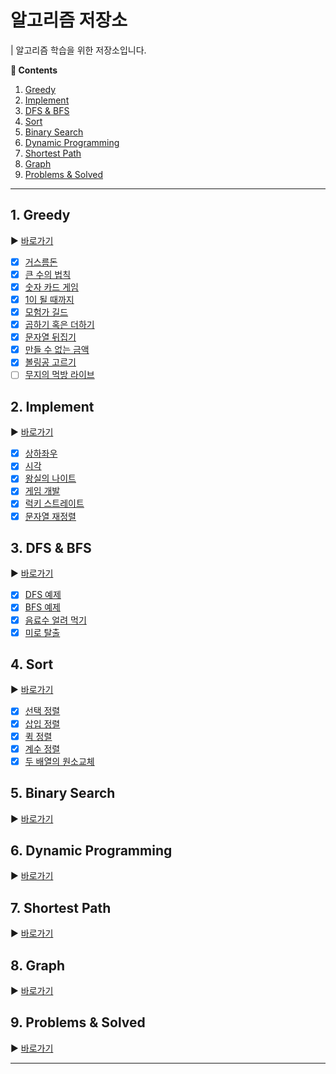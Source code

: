# 알고리즘 저장소

| 알고리즘 학습을 위한 저장소입니다.

**:book: Contents**
1. [Greedy](#1-greedy)
2. [Implement](#2-implement)
3. [DFS & BFS](#3-dfs--bfs)
4. [Sort](#4-sort)
5. [Binary Search](#5-binary-search)
6. [Dynamic Programming](#6-dynamic-programming)
7. [Shortest Path](#7-shortest-path)
8. [Graph](#8-graph)
9. [Problems & Solved](#9-problems--solved)

---

## 1. Greedy
:arrow_forward: [바로가기](/src/main/kotlin/greedy)
* [X] [거스름돈](/src/main/kotlin/greedy/거스름돈.kt)
* [X] [큰 수의 법칙](/src/main/kotlin/greedy/큰_수의_법칙.kt)
* [X] [숫자 카드 게임](/src/main/kotlin/greedy/숫자_카드_게임.kt)
* [X] [1이 될 때까지](/src/main/kotlin/greedy/1이_될_때까지.kt)
* [X] [모험가 길드](/src/main/kotlin/greedy/모험가_길드.kt)
* [X] [곱하기 혹은 더하기](/src/main/kotlin/greedy/곱하기_혹은_더하기.kt)
* [X] [문자열 뒤집기](/src/main/kotlin/greedy/문자열_뒤집기.kt)
* [X] [만들 수 없는 금액](/src/main/kotlin/greedy/만들수_없는_금액.kt)
* [X] [볼링공 고르기](/src/main/kotlin/greedy/볼링공_고르기.kt)
* [ ] [무지의 먹방 라이브](/src/main/kotlin/greedy/무지의_먹방_라이브.kt)

## 2. Implement
:arrow_forward: [바로가기](/src/main/kotlin/implement)
* [X] [상하좌우](/src/main/kotlin/implement/상하좌우.kt)
* [X] [시각](/src/main/kotlin/implement/시각.kt)
* [X] [왕실의 나이트](/src/main/kotlin/implement/왕실의_나이트.kt)
* [X] [게임 개발](/src/main/kotlin/implement/게임_개발.kt)
* [X] [럭키 스트레이트](/src/main/kotlin/implement/럭키_스트레이트.kt)
* [X] [문자열 재정렬](/src/main/kotlin/implement/문자열_재정렬.kt)

## 3. DFS & BFS
:arrow_forward: [바로가기](/src/main/kotlin/dfsbfs)
* [X] [DFS 예제](/src/main/kotlin/dfsbfs/DFS_예제.kt)
* [X] [BFS 예제](/src/main/kotlin/dfsbfs/BFS_예제.kt)
* [X] [음료수 얼려 먹기](/src/main/kotlin/dfsbfs/음료수_얼려_먹기.kt)
* [X] [미로 탈출](/src/main/kotlin/dfsbfs/미로_탈출.kt)

## 4. Sort
:arrow_forward: [바로가기](/src/main/kotlin/sort)
* [X] [선택 정렬](/src/main/kotlin/sort/선택_정렬.kt)
* [X] [삽입 정렬](/src/main/kotlin/sort/삽입_정렬.kt)
* [X] [퀵 정렬](/src/main/kotlin/sort/퀵_정렬.kt)
* [X] [계수 정렬](/src/main/kotlin/sort/계수_정렬.kt)
* [X] [두 배열의 원소교체](/src/main/kotlin/sort/두_배열의_원소교체.kt)

## 5. Binary Search
:arrow_forward: [바로가기](/src/main/kotlin/binarysearch)

## 6. Dynamic Programming
:arrow_forward: [바로가기](/src/main/kotlin/dynamicprogramming)

## 7. Shortest Path
:arrow_forward: [바로가기](/src/main/kotlin/shortestpath)

## 8. Graph
:arrow_forward: [바로가기](/src/main/kotlin/graph)

## 9. Problems & Solved
:arrow_forward: [바로가기](/src/main/kotlin/problems)

---
